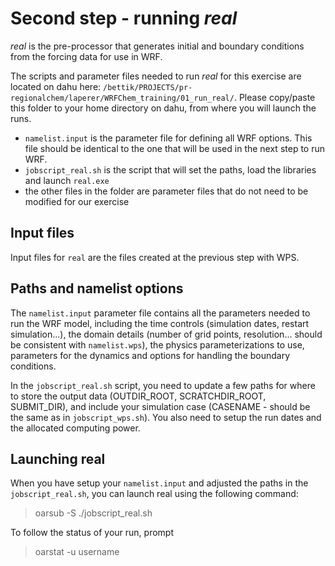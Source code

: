 # Second step - running *real*

*real* is the pre-processor that generates initial and boundary conditions from the forcing data for use in WRF. 

The scripts and parameter files needed to run *real* for this exercise are located on dahu here: `/bettik/PROJECTS/pr-regionalchem/laperer/WRFChem_training/01_run_real/`.
Please copy/paste this folder to your home directory on dahu, from where you will launch the runs.
- `namelist.input` is the parameter file for defining all WRF options. This file should be identical to the one that will be used in the next step to run WRF.
- `jobscript_real.sh` is the script that will set the paths, load the libraries and launch `real.exe`
- the other files in the folder are parameter files that do not need to be modified for our exercise

## Input files

Input files for `real` are the files created at the previous step with WPS.

## Paths and namelist options

The `namelist.input` parameter file contains all the parameters needed to run the WRF model, including the time controls (simulation dates, restart simulation...), the domain details (number of grid points, resolution... should be consistent with `namelist.wps`), the physics parameterizations to use, parameters for the dynamics and options for handling the boundary conditions.

In the `jobscript_real.sh` script, you need to update a few paths for where to store the output data (OUTDIR_ROOT, SCRATCHDIR_ROOT, SUBMIT_DIR), and include your simulation case (CASENAME - should be the same as in `jobscript_wps.sh`). 
You also need to setup the run dates and the allocated computing power.


## Launching real

When you have setup your `namelist.input` and adjusted the paths in the `jobscript_real.sh`, you can launch real using the following command: 
> oarsub -S ./jobscript_real.sh

To follow the status of your run, prompt
> oarstat -u username
